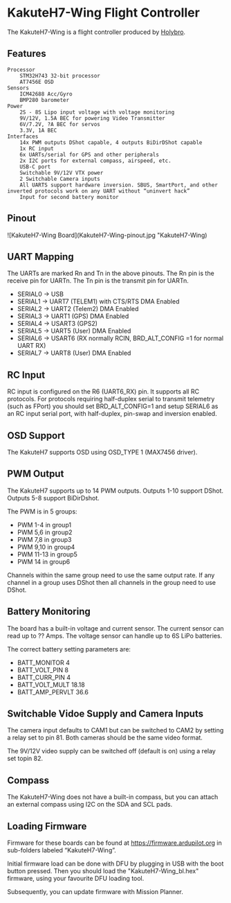 # KakuteH7-Wing Flight Controller

The KakuteH7-Wing is a flight controller produced by [Holybro](http://www.holybro.com/).

## Features
    Processor
        STM32H743 32-bit processor
        AT7456E OSD
    Sensors
        ICM42688 Acc/Gyro
        BMP280 barometer
    Power
        2S - 8S Lipo input voltage with voltage monitoring
        9V/12V, 1.5A BEC for powering Video Transmitter
        6V/7.2V, ?A BEC for servos
        3.3V, 1A BEC
    Interfaces
        14x PWM outputs DShot capable, 4 outputs BiDirDShot capable
        1x RC input
        6x UARTs/serial for GPS and other peripherals
        2x I2C ports for external compass, airspeed, etc.
        USB-C port
        Switchable 9V/12V VTX power
        2 Switchable Camera inputs
        All UARTS support hardware inversion. SBUS, SmartPort, and other inverted protocols work on any UART without “uninvert hack”
        Input for second battery monitor

## Pinout

![KakuteH7-Wing Board](KakuteH7-Wing-pinout.jpg "KakuteH7-Wing)

## UART Mapping

The UARTs are marked Rn and Tn in the above pinouts. The Rn pin is the
receive pin for UARTn. The Tn pin is the transmit pin for UARTn.

 - SERIAL0 -> USB
 - SERIAL1 -> UART7 (TELEM1) with CTS/RTS DMA Enabled
 - SERIAL2 -> UART2 (Telem2) DMA Enabled
 - SERIAL3 -> UART1 (GPS) DMA Enabled
 - SERIAL4 -> USART3 (GPS2)
 - SERIAL5 -> UART5 (User) DMA Enabled
 - SERIAL6 -> USART6 (RX normally RCIN, BRD_ALT_CONFIG =1 for normal UART RX)
 - SERIAL7 -> UART8 (User) DMA Enabled

## RC Input

RC input is configured on the R6 (UART6_RX) pin. It supports all RC
protocols. For protocols requiring half-duplex serial to transmit
telemetry (such as FPort) you should set BRD_ALT_CONFIG=1 and setup
SERIAL6 as an RC input serial port, with half-duplex, pin-swap
and inversion enabled.
   
## OSD Support

The KakuteH7 supports OSD using OSD_TYPE 1 (MAX7456 driver).

## PWM Output

The KakuteH7 supports up to 14 PWM outputs. Outputs 1-10 support DShot. Outputs 5-8 support BiDirDshot.

The PWM is in 5 groups:

 - PWM 1-4 in group1
 - PWM 5,6 in group2
 - PWM 7,8 in group3
 - PWM 9,10 in group4
 - PWM 11-13 in group5
 - PWM 14 in group6

Channels within the same group need to use the same output rate. If
any channel in a group uses DShot then all channels in the group need
to use DShot.

## Battery Monitoring

The board has a built-in voltage and current sensor. The current
sensor can read up to ?? Amps. The voltage sensor can handle up to 6S
LiPo batteries.

The correct battery setting parameters are:

 - BATT_MONITOR 4
 - BATT_VOLT_PIN 8
 - BATT_CURR_PIN 4
 - BATT_VOLT_MULT 18.18
 - BATT_AMP_PERVLT 36.6
 
## Switchable Vidoe Supply and Camera Inputs

The camera input defaults to CAM1 but can be switched to CAM2 by setting a relay set to pin 81. Both cameras should be the same video format.

The 9V/12V video supply can be switched off (default is on) using a relay set topin 82.

## Compass

The KakuteH7-Wing does not have a built-in compass, but you can attach an external compass using I2C on the SDA and SCL pads.

## Loading Firmware
Firmware for these boards can be found at https://firmware.ardupilot.org in sub-folders labeled “KakuteH7-Wing”.

Initial firmware load can be done with DFU by plugging in USB with the
boot button pressed. Then you should load the "KakuteH7-Wing_bl.hex"
firmware, using your favourite DFU loading tool.

Subsequently, you can update firmware with Mission Planner.


